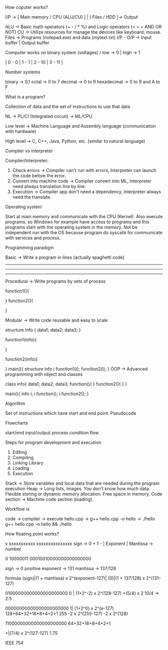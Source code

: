 How coputer works?

I/P -> [ Main memory / CPU (ALU/CU) ] | [ Files / HDD ]-> Output

ALU -> Basic math operators (+ - / * %) and Logic operators (< > = AND OR NOT) 
CU -> Utilize resources for manage the devices like keyboard, mouse.
Files -> Programs (notepad.exe) and data (mytext.txt)
I/P - O/P -> Input buffer | Output buffer

Computer works on binary system (voltages) / low -> 0 | high -> 1

| 0 - 0 | 1 - 1 | 2 - 10 | 3 - 11 | 

Number systems

binary -> 0,1 
octal -> 0 to 7
decimal -> 0 to 9
hexadecimal -> 0 to 9 and A to F

What is a program?

Collection of data and the set of instructions to use that data

NL ->  PL/CI (Integrated circuit) -> ML/CPU

Low level -> Machine Language and Assembly language (communication with hardware)

High level -> C, C++, Java, Python, etc. (similar to natural language)

Compiler vs interpreter

Compiler/Interpreter:
1. Check errors -> Compiler can't run with errors, Interpreter can launch the code before the error. 
2. Convert into machine code -> Compiler convert into ML, Interpreter need always translation line by line.
3. Execution -> Compiler app don't need a dependency, Interpreter always need the translate.

Operating system

Start at main memory and communicate with the CPU (Kernel). Also execute programs, so Windows for example have access to programs and this programs start with the operating system in the memory. Not be independent run with the OS because program do syscalls for communicate with services and process. 

Programming paradigm

Basic -> Write a program in lines (actually spaghetti code)

---------------
----------------------
----
Procedural -> Write programs by sets of process 

function1(){

}
function2(){

}

Modular -> Write code reusable and easy to scale

structure info {
	data1;
	data2;
	data3;
}

function1(info){

}

function2(info){

}
main(){
	structure info i
	function1(i);
	function2(i);
}
OOP -> Advanced programming with object and classes

class info{
	data1;
	data2;
	data3;
	function(){
	}
	function2(){
	}
}

main(){
	info i;
	i.function();
	i.function2();
}

Algorithm

Set of instructions which have start and end point.
Pseudocode

Flowcharts

start/end
input/output
process
condition
flow

Steps for program development and execution

1. Editing
2. Compiling
3. Linking Library
4. Loading
5. Execution


Stack -> Store variables and local data that are needed during the program execution
Heap -> Long lists, images. You don't know how much data. Flexible storing or dynamic memory allocation. Free space in memory. 
Code section -> Machine code section (loading).

Workflow is 

code -> compiler -> execute
hello.cpp -> g++ hello.cpp -o hello -> ./hello
g++ hello.cpp -o hello && ./hello

How floating point works?

x                             xxxxxxxxxxx               xxxxxxxxxxxxxxx
sign -> 0 + 1 -   |   Exponent                    | Mantissa -> number                                  

0    10000011    00010010000000000000000

sign -> 0 positive
exponent -> 131
mantissa -> 137/128


formula (sign)|(1 + mantissa) x 2^(exponent-127)|
(0)|(1 + 137/128) x 2^(131-127) 

01000000000000000000000
0 | (1+2^-2) x 2^(128-127)
+(5/4) x 2
10/4 -> 2.5

00000000000000000000000
1| (1+2^0) x 2^(e-127)
128+64+32+16+8+4+2+1
255
-2 x 2^(255-127)
-2 x 2^(128)

11000000000000000000000
64+32+16+8+4+2+1

+|(7/4) x 2^(127-127)
1.75

IEEE 754